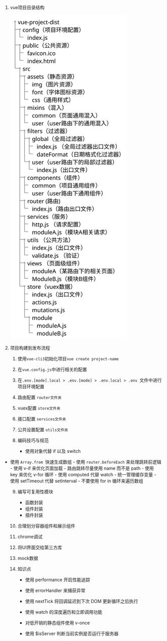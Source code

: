 1. vue项目目录结构

   ![](vue%E9%A1%B9%E7%9B%AE%E6%B5%81%E7%A8%8B%E6%A2%B3%E7%90%86.assets/vue.dist.svg)

2. 项目构建到发布流程

   1. 使用`vue-cli3`初始化项目`vue create project-name`

   2. 在`vue.config.js`中进行相关的配置

   3. 在`.env.[mode].local > .env.[mode] > .env.local > .env `文件中进行项目环境配置

   4. 路由配置 `router文件夹`

   5. vuex配置 `store文件夹`

   6. 接口配置 `services文件夹`

   7. 公共设置配置 `utils文件夹`

   8. 编码技巧与规范

      - 使用对象代替 if 以及 switch
- 使用 `Array.from `快速生成数组
      - 使用 `router.beforeEach` 来处理跳转前逻辑
          - 使用 v-if 来优化页面加载
          - 路由跳转尽量使用 name 而不是 path
          - 使用 key 来优化 v-for 循环
          - 使用 computed 代替 watch
          - 统一管理缓存变量
          - 使用 setTimeout 代替 setInterval
          - 不要使用 for in 循环来遍历数组
  
   9. 编写可复用性模块
  
      - 函数封装
      - 组件封装
      - 插件封装
  
   10. 合理划分容器组件和展示组件
  
   11. chrome调试
  
   12. 将UI界面交给第三方库
  
   13. mock数据
  
   14. 知识点
  
       - 使用 performance 开启性能追踪
  
       - 使用 errorHandler 来捕获异常
  
       - 使用 nextTick 将回调延迟到下次 DOM 更新循环之后执行
  
       - 使用 watch 的深度遍历和立即调用功能
  
       - 对低开销的静态组件使用 v-once
  
       - 使用 $isServer 判断当前实例是否运行于服务器

